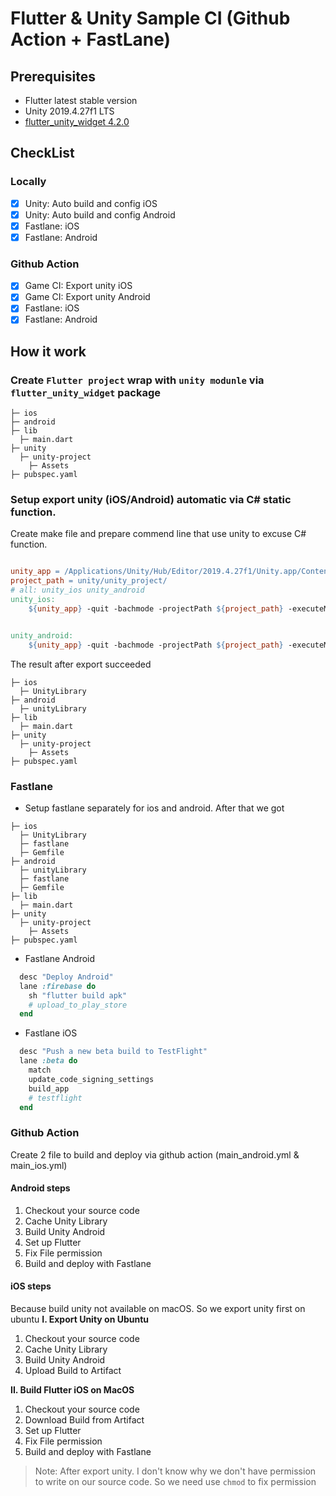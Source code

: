 # Flutter & Unity Sample CI (Github Action + FastLane)

## Prerequisites

- Flutter latest stable version
- Unity 2019.4.27f1 LTS
- [flutter_unity_widget 4.2.0](https://pub.dev/packages/flutter_unity_widget)

## CheckList

### Locally
- [x] Unity: Auto build and config iOS
- [x] Unity: Auto build and config Android
- [x] Fastlane: iOS
- [x] Fastlane: Android
### Github Action
- [x] Game CI: Export unity iOS
- [x] Game CI: Export unity Android
- [x] Fastlane: iOS
- [x] Fastlane: Android

## How it work

### Create `Flutter project` wrap with `unity modunle` via `flutter_unity_widget` package

```
├─ ios
├─ android
├─ lib
  ├─ main.dart
├─ unity
  ├─ unity-project
    ├─ Assets
├─ pubspec.yaml
```

### Setup export unity (iOS/Android) automatic via C# static function.

Create make file and prepare commend line that use unity to excuse C# function.

```Makefile

unity_app = /Applications/Unity/Hub/Editor/2019.4.27f1/Unity.app/Contents/MacOS/Unity
project_path = unity/unity_project/
# all: unity_ios unity_android
unity_ios:
	${unity_app} -quit -bachmode -projectPath ${project_path} -executeMethod Build.DoBuildIOS


unity_android:
	${unity_app} -quit -bachmode -projectPath ${project_path} -executeMethod Build.DoBuildAndroid
```

The result after export succeeded

```
├─ ios
  ├─ UnityLibrary
├─ android
  ├─ unityLibrary
├─ lib
  ├─ main.dart
├─ unity
  ├─ unity-project
    ├─ Assets
├─ pubspec.yaml
```

### Fastlane

- Setup fastlane separately for ios and android. After that we got
```
├─ ios
  ├─ UnityLibrary
  ├─ fastlane
  ├─ Gemfile
├─ android
  ├─ unityLibrary
  ├─ fastlane
  ├─ Gemfile
├─ lib
  ├─ main.dart
├─ unity
  ├─ unity-project
    ├─ Assets
├─ pubspec.yaml
```

- Fastlane Android

```ruby
  desc "Deploy Android"
  lane :firebase do
    sh "flutter build apk"
    # upload_to_play_store
  end
```

- Fastlane iOS

```ruby
  desc "Push a new beta build to TestFlight"
  lane :beta do
    match
    update_code_signing_settings
    build_app
    # testflight
  end
```

### Github Action

Create 2 file to build and deploy via github action (main_android.yml & main_ios.yml) 
#### Android steps
1. Checkout your source code
2. Cache Unity Library
3. Build Unity Android
4. Set up Flutter
5. Fix File permission
6. Build and deploy with Fastlane
#### iOS steps
Because build unity not available on macOS. So we export unity first on ubuntu
**I. Export Unity on Ubuntu**
1. Checkout your source code
2. Cache Unity Library
3. Build Unity Android
4. Upload Build to Artifact

**II. Build Flutter iOS on MacOS**
1. Checkout your source code
2. Download Build from Artifact
2. Set up Flutter
3. Fix File permission
4. Build and deploy with Fastlane

> Note: After export unity. I don't know why we don't have permission to write on our source code. So we need use `chmod` to fix permission
